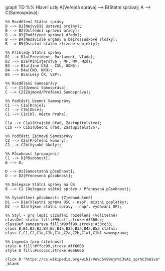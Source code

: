graph TD
    %% Hlavní uzly
    A[Veřejná správa] --> B(Státní správa);
    A --> C(Samospráva);

    %% Rozdělení Státní správy
    B --> B1[Nejvyšší ústavní orgány];
    B --> B2[Ústřední správní úřady];
    B --> B3[Podřízené správní úřady];
    B --> B4[Nezávislé orgány a bezrozsudkové složky];
    B --> B5[Ostatní státem zřízené subjekty];

    %% Příklady Státní správy
    B1 --> B1a(Prezident, Parlament, Vláda);
    B2 --> B2a(Ministerstva - MF, MV, MZd);
    B3 --> B3a(Jiné ÚSÚ - ČSÚ, ÚOHS);
    B4 --> B4a(ČNB, NKÚ);
    B5 --> B5a(Lesy ČR, VZP);

    %% Rozdělení Samosprávy
    C --> C1[Územní Samospráva];
    C --> C2[Zájmová/Profesní Samospráva];

    %% Podčásti Územní Samosprávy
    C1 --> C1a[Kraje];
    C1 --> C1b[Obce];
    C1 --> C1c[Hl. město Praha];

    C1a --> C1a1(Krajský úřad, Zastupitelstvo);
    C1b --> C1b1(Obecní úřad, Zastupitelstvo);

    %% Podčásti Zájmové Samosprávy
    C2 --> C2a(Profesní komory);
    C2 --> C2b(Vysoké školy);

    %% Působnost (propojení)
    C1 --> D{Působnost};
    B --> D;

    D --> D1[Samostatná působnost];
    D --> D2[Přenesená působnost];

    %% Delegace Státní správy na ÚS
    B --> C1 |Delegace státní správy / Přenesená působnost|;

    %% Vysvětlení působnosti (Zjednodušené)
    D1 --> D1a(Vlastní správa ÚSC - např. místní poplatky);
    D2 --> D2a(Výkon státní správy - např. vydávání OP);

    %% Styl - pro lepší vizuální rozdělení (volitelné)
    classDef statni fill:#99ccff,stroke:#3366cc;
    classDef samosprava fill:#99ff99,stroke:#33cc33;
    class B,B1,B2,B3,B4,B5,B1a,B2a,B3a,B4a,B5a statni;
    class C,C1,C2,C1a,C1b,C1c,C2a,C2b,C1a1,C1b1 samosprava;

    %% Legenda (pro čitelnost)
    style A fill:#ffcc99,stroke:#ff6600
    style D fill:#cccccc,stroke:#666666

    click D "https://cs.wikipedia.org/wiki/Ve%C5%99ejn%C3%A1_spr%C3%A1va" _blank
